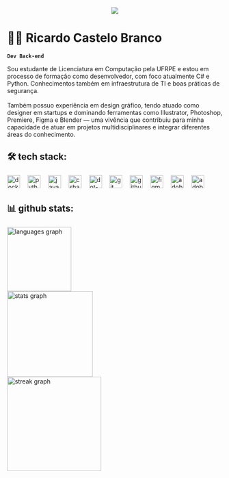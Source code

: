 <div align="center">
  <img src="https://visitor-badge.laobi.icu/badge?page_id=ricardocastbr.ricardocastbr&"  />
</div>
<h1 align="left">👨‍💻 Ricardo Castelo Branco</h1> 
<div align="left">

  **`Dev Back-end`**
<p align="left">Sou estudante de Licenciatura em Computação pela UFRPE e estou em processo de formação como desenvolvedor, com foco atualmente C# e Python. Conhecimentos também em infraestrutura de TI e boas práticas de segurança. <br><br>Também possuo experiência em design gráfico, tendo atuado como designer em startups e dominando ferramentas como Illustrator, Photoshop, Premiere, Figma e Blender — uma vivência que contribuiu para minha capacidade de atuar em projetos multidisciplinares e integrar diferentes áreas do conhecimento.</p>

###

<h2 align="left">🛠 tech stack:</h2>

###

<div align="left">
  <img src="https://skillicons.dev/icons?i=docker" height="30" alt="docker logo"  />
  <img width="10" />
  <img src="https://skillicons.dev/icons?i=py" height="30" alt="python logo"  />
  <img width="10" />
  <img src="https://skillicons.dev/icons?i=java" height="30" alt="java logo"  />
  <img width="10" />
  <img src="https://skillicons.dev/icons?i=cs" height="30" alt="csharp logo"  />
  <img width="10" />
  <img src="https://skillicons.dev/icons?i=dotnet" height="30" alt="dot-net logo"  />
  <img width="10" />
  <img src="https://skillicons.dev/icons?i=git" height="30" alt="git logo"  />
  <img width="10" />
  <img src="https://skillicons.dev/icons?i=github" height="30" alt="github logo"  />
  <img width="10" />
  <img src="https://skillicons.dev/icons?i=figma" height="30" alt="figma logo"  />
  <img width="10" />
  <img src="https://skillicons.dev/icons?i=ai" height="30" alt="adobeillustrator logo"  />
  <img width="10" />
  <img src="https://skillicons.dev/icons?i=ps" height="30" alt="adobephotoshop logo"  />
</div>

###

<h2 align="left">📊 github stats:</h2>

###

<div align="left">
  <img src="https://github-readme-stats.vercel.app/api/top-langs?username=ricardocastbr&locale=pt-br&hide_title=true&layout=compact&card_width=320&langs_count=5&theme=github_dark&hide_border=true&order=2" height="150" alt="languages graph" /> <br>
  <img src="https://github-readme-stats.vercel.app/api?username=ricardocastbr&hide_title=false&hide_rank=false&show_icons=true&include_all_commits=true&count_private=true&disable_animations=false&theme=github_dark&locale=pt-br&hide_border=true&order=1&custom_title=Estat%C3%ADsticas" height="200" alt="stats graph" /> <br>
  <img src="https://streak-stats.demolab.com?user=ricardocastbr&locale=pt-br&mode=daily&theme=github_dark&hide_border=true&border_radius=5&order=3" height="220" alt="streak graph"  />
</div>

###
